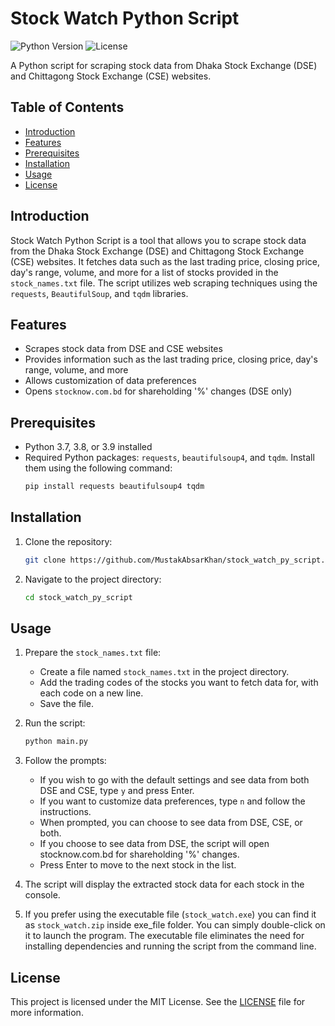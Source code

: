 # Stock Watch Python Script

![Python Version](https://img.shields.io/badge/python-3.7%20%7C%203.8%20%7C%203.9-blue)
![License](https://img.shields.io/badge/license-MIT-green)

A Python script for scraping stock data from Dhaka Stock Exchange (DSE) and Chittagong Stock Exchange (CSE) websites.

## Table of Contents
- [Introduction](#introduction)
- [Features](#features)
- [Prerequisites](#prerequisites)
- [Installation](#installation)
- [Usage](#usage)
- [License](#license)

## Introduction
Stock Watch Python Script is a tool that allows you to scrape stock data from the Dhaka Stock Exchange (DSE) and Chittagong Stock Exchange (CSE) websites. It fetches data such as the last trading price, closing price, day's range, volume, and more for a list of stocks provided in the `stock_names.txt` file. The script utilizes web scraping techniques using the `requests`, `BeautifulSoup`, and `tqdm` libraries.

## Features
- Scrapes stock data from DSE and CSE websites
- Provides information such as the last trading price, closing price, day's range, volume, and more
- Allows customization of data preferences
- Opens `stocknow.com.bd` for shareholding '%' changes (DSE only)

## Prerequisites
- Python 3.7, 3.8, or 3.9 installed
- Required Python packages: `requests`, `beautifulsoup4`, and `tqdm`. Install them using the following command:
  ```bash
  pip install requests beautifulsoup4 tqdm
  ```

## Installation
1. Clone the repository:
   ```bash
   git clone https://github.com/MustakAbsarKhan/stock_watch_py_script.git
   ```
2. Navigate to the project directory:
   ```bash
   cd stock_watch_py_script
   ```

## Usage
1. Prepare the `stock_names.txt` file:
   - Create a file named `stock_names.txt` in the project directory.
   - Add the trading codes of the stocks you want to fetch data for, with each code on a new line.
   - Save the file.

2. Run the script:
   ```bash
   python main.py
   ```

3. Follow the prompts:
   - If you wish to go with the default settings and see data from both DSE and CSE, type `y` and press Enter.
   - If you want to customize data preferences, type `n` and follow the instructions.
   - When prompted, you can choose to see data from DSE, CSE, or both.
   - If you choose to see data from DSE, the script will open stocknow.com.bd for shareholding '%' changes.
   - Press Enter to move to the next stock in the list.

4. The script will display the extracted stock data for each stock in the console.

5. If you prefer using the executable file (`stock_watch.exe`) you can find it as `stock_watch.zip` inside exe_file folder. You can simply double-click on it to launch the program. The executable file eliminates the need for installing dependencies and running the script from the command line.

## License
This project is licensed under the MIT License. See the [LICENSE](LICENSE) file for more information.